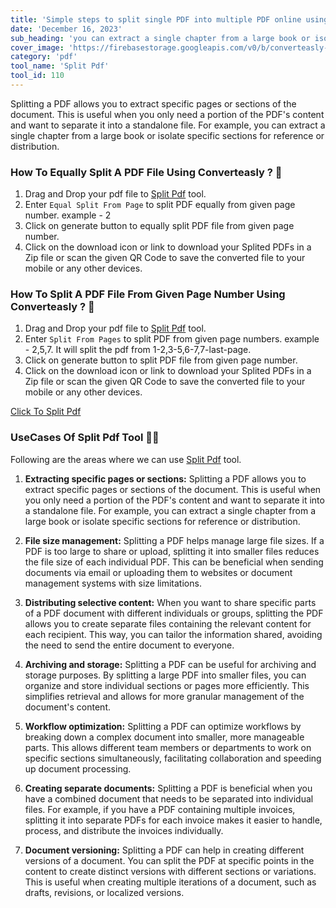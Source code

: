 ```yaml
---
title: 'Simple steps to split single PDF into multiple PDF online using converteasly'
date: 'December 16, 2023'
sub_heading: 'you can extract a single chapter from a large book or isolate specific sections for reference or distribution.'
cover_image: 'https://firebasestorage.googleapis.com/v0/b/converteasly-a81f8.appspot.com/o/images%2Fc99e99s80-split-pdf.jpg?alt=media&token=c3fc4063-54fe-4784-90f4-08b28278e5c1'
category: 'pdf'
tool_name: 'Split Pdf'
tool_id: 110
---
```


Splitting a PDF allows you to extract specific pages or sections of the document. This is useful when you only need a portion of the PDF's content and want to separate it into a standalone file. For example, you can extract a single chapter from a large book or isolate specific sections for reference or distribution.

### How To Equally Split A PDF File Using Converteasly ? 🌄

1. Drag and Drop your pdf file to [Split Pdf](https://www.converteasly.com/uploads/split-pdf/110) tool.
2. Enter `Equal Split From Page` to split PDF equally from given page number. example - 2
3. Click on generate button to equally split PDF file from given page number.
4. Click on the download icon or link to download your Splited PDFs in a Zip file or scan the given QR Code to save the converted file to your mobile or any other devices.

### How To Split A PDF File From Given Page Number Using Converteasly ? 🌄

1. Drag and Drop your pdf file to [Split Pdf](https://www.converteasly.com/uploads/split-pdf/110) tool.
2. Enter `Split From Pages` to split PDF from given page numbers. example - 2,5,7. It will split the pdf from 1-2,3-5,6-7,7-last-page.
3. Click on generate button to split PDF file from given page number.
4. Click on the download icon or link to download your Splited PDFs in a Zip file or scan the given QR Code to save the converted file to your mobile or any other devices.

<a class="btn" href='https://www.converteasly.com/uploads/split-pdf/110'>Click To Split Pdf</a>

### UseCases Of Split Pdf Tool 🙇‍♀️

Following are the areas where we can use [Split Pdf](https://www.converteasly.com/uploads/split-pdf/110) tool.

1. **Extracting specific pages or sections:** Splitting a PDF allows you to extract specific pages or sections of the document. This is useful when you only need a portion of the PDF's content and want to separate it into a standalone file. For example, you can extract a single chapter from a large book or isolate specific sections for reference or distribution.

2. **File size management:** Splitting a PDF helps manage large file sizes. If a PDF is too large to share or upload, splitting it into smaller files reduces the file size of each individual PDF. This can be beneficial when sending documents via email or uploading them to websites or document management systems with size limitations.

3. **Distributing selective content:** When you want to share specific parts of a PDF document with different individuals or groups, splitting the PDF allows you to create separate files containing the relevant content for each recipient. This way, you can tailor the information shared, avoiding the need to send the entire document to everyone.

4. **Archiving and storage:** Splitting a PDF can be useful for archiving and storage purposes. By splitting a large PDF into smaller files, you can organize and store individual sections or pages more efficiently. This simplifies retrieval and allows for more granular management of the document's content.

5. **Workflow optimization:** Splitting a PDF can optimize workflows by breaking down a complex document into smaller, more manageable parts. This allows different team members or departments to work on specific sections simultaneously, facilitating collaboration and speeding up document processing.

6. **Creating separate documents:** Splitting a PDF is beneficial when you have a combined document that needs to be separated into individual files. For example, if you have a PDF containing multiple invoices, splitting it into separate PDFs for each invoice makes it easier to handle, process, and distribute the invoices individually.

7. **Document versioning:** Splitting a PDF can help in creating different versions of a document. You can split the PDF at specific points in the content to create distinct versions with different sections or variations. This is useful when creating multiple iterations of a document, such as drafts, revisions, or localized versions.
